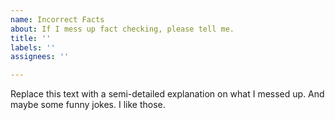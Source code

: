 ```yaml
---
name: Incorrect Facts
about: If I mess up fact checking, please tell me.
title: ''
labels: ''
assignees: ''

---
```


Replace this text with a semi-detailed explanation on what I messed up.
And maybe some funny jokes. I like those.
